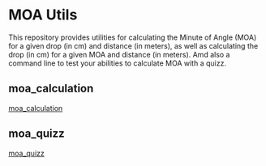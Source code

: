 # MOA Utils

This repository provides utilities for calculating the Minute of Angle (MOA) for a given drop (in cm) and distance (in meters), as well as calculating the drop (in cm) for a given MOA and distance (in meters).
Amd also a command line to test your abilities to calculate MOA with a quizz.

## moa_calculation

[moa_calculation](moa_calculation/README.md)

## moa_quizz

[moa_quizz](moa_quizz/README.md)
